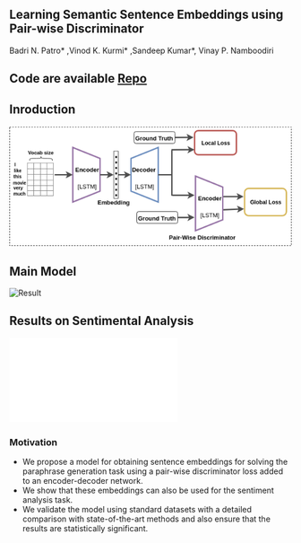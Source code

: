 ## Learning Semantic Sentence Embeddings using Pair-wise Discriminator
Badri N. Patro* ,Vinod K. Kurmi* ,Sandeep Kumar*, Vinay P. Namboodiri

## Code are available [Repo](https://github.com/badripatro/PQG/)


## Inroduction
![Result](intro.png) 

## Main Model
![Result](main.png) 

## Results on Sentimental Analysis
![Result](results.pdf) 




### Motivation
-   We propose a model for obtaining sentence embeddings for solving the paraphrase generation task using a pair-wise discriminator loss added to an encoder-decoder network.
-   We show that these embeddings can also be used for the sentiment analysis task.
-   We validate the model using standard datasets with a detailed comparison with state-of-the-art methods and also ensure that the results are statistically significant.

